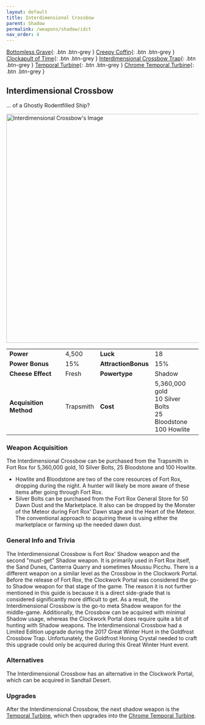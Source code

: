 ```yaml
---
layout: default
title: Interdimensional Crossbow
parent: Shadow
permalink: /weapons/shadow/idct
nav_order: 4
---
```

<span class="fs-1">[Bottomless Grave](/weapons/shadow/bg){: .btn .btn-grey } </span><span class="fs-1"> [Creepy Coffin](/weapons/shadow/coffin){: .btn .btn-grey } </span><span class="fs-1"> [Clockapult of Time](/weapons/shadow/cot){: .btn .btn-grey } </span><span class="fs-1"> [Interdimensional Crossbow Trap](/weapons/shadow/idct){: .btn .btn-grey } </span><span class="fs-1"> [Temporal Turbine](/weapons/shadow/tt){: .btn .btn-grey } </span><span class="fs-1"> [Chrome Temporal Turbine](/weapons/shadow/ctt){: .btn .btn-grey } </span>

## Interdimensional Crossbow
... of a Ghostly Rodentfilled Ship?

<img src="/assets/images/weapons/ict.png" alt="Interdimensional Crossbow's Image" width="600">

|||||
|---|---|---|---|
| __Power__ 	| 4,500 	| __Luck__ 	| 18 	|
| __Power Bonus__ 	| 15% 	|__AttractionBonus__ 	| 15% 	|
| __Cheese Effect__ 	| Fresh	| __Powertype__ 	| Shadow 	|
| __Acquisition Method__ 	| Trapsmith	| __Cost__ 	| 5,360,000 gold <br> 10 Silver Bolts <br> 25 Bloodstone <br> 100 Howlite	|

### Weapon Acquisition
The Interdimensional Crossbow can be purchased from the Trapsmith in Fort Rox for 5,360,000 gold, 10 Silver Bolts, 25 Bloodstone and 100 Howlite.
- Howlite and Bloodstone are two of the core resources of Fort Rox, dropping during the night. A hunter will likely be more aware of these items after going through Fort Rox.
- Silver Bolts can be purchased from the Fort Rox General Store for 50 Dawn Dust and the Marketplace. It also can be dropped by the Monster of the Meteor during Fort Rox' Dawn stage and the Heart of the Meteor. The conventional approach to acquiring these is using either the marketplace or farming up the needed dawn dust.

### General Info and Trivia
The Interdimensional Crossbow is Fort Rox' Shadow weapon and the second "must-get" Shadow weapon. It is primarily used in Fort Rox itself, the Sand Dunes, Canterra Quarry and sometimes Moussu Picchu.
There is a different weapon on a similar level as the Crossbow in the Clockwork Portal. Before the release of Fort Rox, the Clockwork Portal was considered the go-to Shadow weapon for that stage of the game. The reason it is not further mentioned in this guide is because it is a direct side-grade that is considered significantly more difficult to get. As a result, the Interdimensional Crossbow is the go-to meta Shadow weapon for the middle-game.  Additionally, the Crossbow can be acquired with minimal Shadow usage, whereas the Clockwork Portal does require quite a bit of hunting with Shadow weapons.
The Interdimensional Crossbow had a Limited Edition upgrade during the 2017 Great Winter Hunt in the Goldfrost Crossbow Trap. Unfortunately, the Goldfrost Honing Crystal needed to craft this upgrade could only be acquired during this Great Winter Hunt event.

### Alternatives
The Interdimensional Crossbow has an alternative in the Clockwork Portal, which can be acquired in Sandtail Desert.

### Upgrades
After the Interdimensional Crossbow, the next shadow weapon is the [Temporal Turbine](/weapons/shadow/tt), which then upgrades into the [Chrome Temporal Turbine](/weapons/shadow/ctt).
